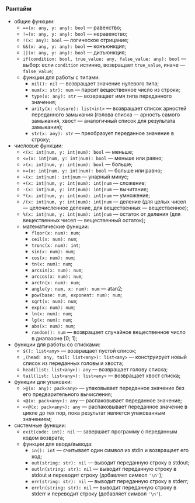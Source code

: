 ### Рантайм

* общие функции:
	* `==(x: any, y: any): bool` &mdash; равенство;
	* `!=(x: any, y: any): bool` &mdash; неравенство;
	* `!(x: any): bool` &mdash; логическое отрицание;
	* `&&(x: any, y: any): bool` &mdash; конъюнкция;
	* `||(x: any, y: any): bool` &mdash; дизъюнкция;
	* `if(condition: bool, true_value: any, false_value: any): bool` &mdash; выбор:  если `condition` истинно, возвращает `true_value`, иначе &mdash; `false_value`;
	* функции для работы с типами:
		* `nil(): nil` &mdash; возвращает значение нулевого типа;
		* `num(x: str): num` &mdash; парсит вещественное число из строки;
		* `type(x: any): str` &mdash; возвращает имя типа переданного значения;
		* `arity(x: closure): list<int>` &mdash; возвращает список арностей переданного замыкания (голова списка &mdash; арность самого замыкания, хвост &mdash; аналогичный список для результата замыкания);
		* `str(x: any): str` &mdash; преобразует переданное значение в строку;
* числовые функции:
	* `<(x: int|num, y: int|num): bool` &mdash; меньше;
	* `<=(x: int|num, y: int|num): bool` &mdash; меньше или равно;
	* `>(x: int|num, y: int|num): bool` &mdash; больше;
	* `>=(x: int|num, y: int|num): bool` &mdash; больше или равно;
	* `~(x: int|num): int|num` &mdash; унарный минус;
	* `+(x: int|num, y: int|num): int|num` &mdash; сложение;
	* `-(x: int|num, y: int|num): int|num` &mdash; вычитание;
	* `*(x: int|num, y: int|num): int|num` &mdash; умножение;
	* `/(x: int|num, y: int|num): int|num` &mdash; деление (для целых чисел &mdash; целочисленное деление, для вещественных &mdash; вещественное);
	* `%(x: int|num, y: int|num): int|num` &mdash; остаток от деления (для вещественных чисел &mdash; вещественный остаток);
	* математические функции:
		* `floor(x: num): num`;
		* `ceil(x: num): num`;
		* `trunc(x: num): int`;
		* `sin(x: num): num`;
		* `cos(x: num): num`;
		* `tn(x: num): num`;
		* `arcsin(x: num): num`;
		* `arccos(x: num): num`;
		* `arctn(x: num): num`;
		* `angle(y: num, x: num): num` &mdash; atan2;
		* `pow(base: num, exponent: num): num`;
		* `sqrt(x: num): num`;
		* `exp(x: num): num`;
		* `ln(x: num): num`;
		* `lg(x: num): num`;
		* `abs(x: num): num`;
		* `random(): num` &mdash; возвращает случайное вещественное число в диапазоне [0; 1);
* функции для работы со списками:
	* `$(): list<any>` &mdash; возвращает пустой список;
	* `,(head: any, tail: list<any>): list<any>` &mdash; конструирует новый список из переданных головы и хвоста;
	* `head(list: list<any>): any` &mdash; возвращает голову списка;
	* `tail(list: list<any>): list<any>` &mdash; возвращает хвост списка;
* функции для упаковки:
	* `>@(x: any): pack<any>` &mdash; упаковывает переданное значение без его предварительного вычисления;
	* `<@(x: pack<any>): any` &mdash; распаковывает переданное значение;
	* `<<@(x: pack<any>): any` &mdash; распаковывает переданное значение в цикле до тех пор, пока результат является упакованным значением;
* системные функции:
	* `exit(code: int): nil` &mdash; завершает программу с переданным кодом возврата;
	* функции для ввода/вывода:
		* `in(): int` &mdash; считывает один символ из stdin и возвращает его код;
		* `out(string: str): nil` &mdash; выводит переданную строку в stdout;
		* `outln(string: str): nil` &mdash; выводит переданную строку в stdout и переводит строку (добавляет символ `'\n'`);
		* `err(string: str): nil` &mdash; выводит переданную строку в stderr;
		* `errln(string: str): nil` &mdash; выводит переданную строку в stderr и переводит строку (добавляет символ `'\n'`).
